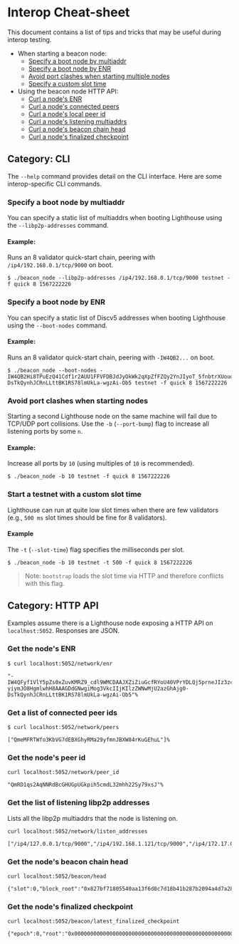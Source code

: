 # Interop Cheat-sheet

This document contains a list of tips and tricks that may be useful during
interop testing.

- When starting a beacon node:
	- [Specify a boot node by multiaddr](#boot-node-multiaddr)
	- [Specify a boot node by ENR](#boot-node-enr)
	- [Avoid port clashes when starting multiple nodes](#port-bump)
	- [Specify a custom slot time](#slot-time)
- Using the beacon node HTTP API:
	- [Curl a node's ENR](#http-enr)
	- [Curl a node's connected peers](#http-peer-ids)
	- [Curl a node's local peer id](#http-peer-id)
	- [Curl a node's listening multiaddrs](#http-listen-addresses)
	- [Curl a node's beacon chain head](#http-head)
	- [Curl a node's finalized checkpoint](#http-finalized)

## Category: CLI

The `--help` command provides detail on the CLI interface. Here are some
interop-specific CLI commands.

<a name="boot-node-multiaddr"></a>
### Specify a boot node by multiaddr

You can specify a static list of multiaddrs when booting Lighthouse using
the `--libp2p-addresses` command.

#### Example:

Runs an 8 validator quick-start chain, peering with `/ip4/192.168.0.1/tcp/9000` on boot.

```
$ ./beacon_node --libp2p-addresses /ip4/192.168.0.1/tcp/9000 testnet -f quick 8 1567222226
```

<a name="boot-node-enr"></a>
### Specify a boot node by ENR

You can specify a static list of Discv5 addresses when booting Lighthouse using
the `--boot-nodes` command.

#### Example:

Runs an 8 validator quick-start chain, peering with `-IW4QB2...` on boot.

```
$ ./beacon_node --boot-nodes -IW4QB2Hi8TPuEzQ41Cdf1r2AUU1FFVFDBJdJyOkWk2qXpZfFZQy2YnJIyoT_5fnbtrXUouoskmydZl4pIg90clIkYUDgmlwhH8AAAGDdGNwgiMog3VkcIIjKIlzZWNwMjU2azGhAjg0-DsTkQynhJCRnLLttBK1RS78lmUkLa-wgzAi-Ob5 testnet -f quick 8 1567222226
```

<a name="port-bump"></a>
### Avoid port clashes when starting nodes

Starting a second Lighthouse node on the same machine will fail due to TCP/UDP
port collisions. Use the `-b` (`--port-bump`) flag to increase all listening
ports by some `n`.

#### Example:

Increase all ports by `10` (using multiples of `10` is recommended).

```
$ ./beacon_node -b 10 testnet -f quick 8 1567222226
```

<a name="slot-time"></a>
### Start a testnet with a custom slot time

Lighthouse can run at quite low slot times when there are few validators (e.g.,
`500 ms` slot times should be fine for 8 validators).

#### Example

The `-t` (`--slot-time`) flag specifies the milliseconds per slot.

```
$ ./beacon_node -b 10 testnet -t 500 -f quick 8 1567222226
```

> Note: `bootstrap` loads the slot time via HTTP and therefore conflicts with
> this flag.

## Category: HTTP API

Examples assume there is a Lighthouse node exposing a HTTP API on
`localhost:5052`. Responses are JSON.

<a name="http-enr"></a>
### Get the node's ENR

```
$ curl localhost:5052/network/enr

"-IW4QFyf1VlY5pZs0xZuvKMRZ9_cdl9WMCDAAJXZiZiuGcfRYoU40VPrYDLQj5prneJIz3zcbTjHp9BbThc-yiymJO8HgmlwhH8AAAGDdGNwgiMog3VkcIIjKIlzZWNwMjU2azGhAjg0-DsTkQynhJCRnLLttBK1RS78lmUkLa-wgzAi-Ob5"%
```

<a name="http-peer-ids"></a>
### Get a list of connected peer ids

```
$ curl localhost:5052/network/peers

["QmeMFRTWfo3KbVG7dEBXGhyRMa29yfmnJBXW84rKuGEhuL"]%
```

<a name="http-peer-id"></a>
### Get the node's peer id

```
curl localhost:5052/network/peer_id

"QmRD1qs2AqNNRdBcGHUGpUGkpih5cmdL32mhh22Sy79xsJ"%
```

<a name="http-listen-addresses"></a>
### Get the list of listening libp2p addresses

Lists all the libp2p multiaddrs that the node is listening on.

```
curl localhost:5052/network/listen_addresses

["/ip4/127.0.0.1/tcp/9000","/ip4/192.168.1.121/tcp/9000","/ip4/172.17.0.1/tcp/9000","/ip4/172.42.0.1/tcp/9000","/ip6/::1/tcp/9000","/ip6/fdd3:c293:1bc::203/tcp/9000","/ip6/fdd3:c293:1bc:0:9aa9:b2ea:c610:44db/tcp/9000"]%
```

<a name="http-head"></a>
### Get the node's beacon chain head

```
curl localhost:5052/beacon/head

{"slot":0,"block_root":"0x827bf71805540aa13f6d8c7d18b41b287b2094a4d7a28cbb8deb061dbf5df4f5","state_root":"0x90a78d73294bc9c7519a64e1912161be0e823eb472012ff54204e15a4d717fa5"}%
```

<a name="http-finalized"></a>
### Get the node's finalized checkpoint

```
curl localhost:5052/beacon/latest_finalized_checkpoint

{"epoch":0,"root":"0x0000000000000000000000000000000000000000000000000000000000000000"}%
```
